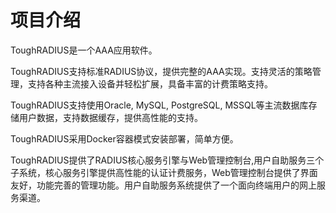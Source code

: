 # 项目介绍

ToughRADIUS是一个AAA应用软件。 

ToughRADIUS支持标准RADIUS协议，提供完整的AAA实现。支持灵活的策略管理，支持各种主流接入设备并轻松扩展，具备丰富的计费策略支持。 

ToughRADIUS支持使用Oracle, MySQL, PostgreSQL, MSSQL等主流数据库存储用户数据，支持数据缓存，提供高性能的支持。 

ToughRADIUS采用Docker容器模式安装部署，简单方便。 

ToughRADIUS提供了RADIUS核心服务引擎与Web管理控制台,用户自助服务三个子系统，核心服务引擎提供高性能的认证计费服务，Web管理控制台提供了界面友好，功能完善的管理功能。用户自助服务系统提供了一个面向终端用户的网上服务渠道。 